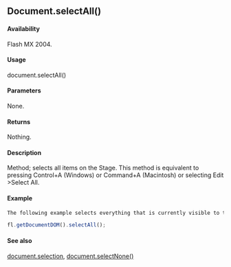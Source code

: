 ## Document.selectAll()

#### Availability

Flash MX 2004.

#### Usage

document.selectAll()

#### Parameters

None.

#### Returns

Nothing.

#### Description

Method; selects all items on the Stage. This method is equivalent to pressing Control+A (Windows) or Command+A (Macintosh) or selecting Edit >Select All.

#### Example

```javascript
The following example selects everything that is currently visible to the user:

fl.getDocumentDOM().selectAll();

```

#### See also

[document.selection](../Document_object/docum430.md), [document.selectNone()](../Document_object/docum440.md)

<span id="document.selection" class="anchor"></span>
